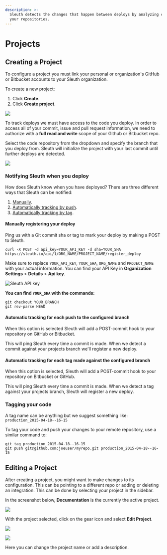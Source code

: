 ```yaml
---
description: >-
  Sleuth detects the changes that happen between deploys by analyzing commits to
  your repositories.
---
```


# Projects

## Creating a Project

To configure a project you must link your personal or organization's GitHub or Bitbucket accounts to your Sleuth organization.

To create a new project:

1. Click **Create**. 
2. Click **Create project**.

![](.gitbook/assets/create-new-project%20%281%29.png)

To track deploys we must have access to the code you deploy. In order to access all of your commit, issue and pull request information, we need to authorize with a **full read and write** scope of your Github or Bitbucket repo.

Select the code repository from the dropdown and specify the branch that you deploy from. Sleuth will initialize the project with your last commit until further deploys are detected. 

![](.gitbook/assets/edit-deployment.png)

### Notifying Sleuth when you deploy <a id="telling-us-when-you-deploy"></a>

How does Sleuth know when you have deployed? There are three different ways that Sleuth can be notified: 

1. [Manually](projects.md#manually-registering-your-deploy).
2. [Automatically tracking by push](projects.md#automatic-tracking-for-each-push-to-the-configured-branch).
3. [Automatically tracking by tag](projects.md#automatic-tracking-for-each-tag-made-against-the-configured-branch). 

#### Manually registering your deploy

Ping us with a Git commit sha or tag to mark your deploy by making a POST to Sleuth.

```text
curl -X POST -d api_key=YOUR_API_KEY -d sha=YOUR_SHA https://sleuth.io/api/1/ORG_NAME/PROJECT_NAME/register_deploy
```

Make sure to replace `YOUR_API_KEY`, `YOUR_SHA`, `ORG_NAME` and `PROJECT_NAME` with your actual information. You can find your API Key in **Organization Settings** &gt; **Details** &gt; **Api key**. 

![Sleuth API key](.gitbook/assets/screen-shot-2020-05-06-at-9.29.52-pm.png)

**You can find `YOUR_SHA` with the commands:**

```text
git checkout YOUR_BRANCH
git rev-parse HEAD
```

#### Automatic tracking for each push to the configured branch

When this option is selected Sleuth will add a POST-commit hook to your repository on GitHub or Bitbucket.

This will ping Sleuth every time a commit is made. When we detect a commit against your projects branch we'll register a new deploy.

#### Automatic tracking for each tag made against the configured branch

When this option is selected, Sleuth will add a POST-commit hook to your repository on Bitbucket or GitHub.

This will ping Sleuth every time a commit is made. When we detect a tag against your projects branch, Sleuth will register a new deploy.

### Tagging your code <a id="how-to-tag-your-code"></a>

A tag name can be anything but we suggest something like: `production_2015-04-18--16-15`

To tag your code and push your changes to your remote repository, use a similar command to:

```text
git tag production_2015-04-18--16-15
git push git@github.com:joeuser/myrepo.git production_2015-04-18--16-15
```

## Editing a Project

After creating a project, you might want to make changes to its configuration. This can be pointing to a different repo or adding or deleting an integration. This can be done by selecting your project in the sidebar.

In the screenshot below, **Documentation** is the currently the active project. 

![](.gitbook/assets/project-select.png)

With the project selected, click on the gear icon and select **Edit Project**. 

![](.gitbook/assets/edit-project.png)

![](.gitbook/assets/edit-project-detail.png)

Here you can change the project name or add a description.

